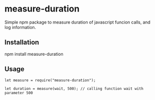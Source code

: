 # measure-duration

Simple npm package to measure duration of javascript funcion calls, and log information.

## Installation

npm install measure-duration

## Usage

```
let measure = require("measure-duration");

let duration = measure(wait, 500); // calling function wait with parameter 500

```